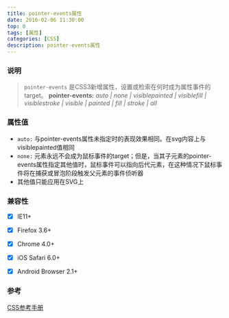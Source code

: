 ```yaml
---
title: pointer-events属性
date: 2016-02-06 11:30:00
top: 0
tags: [属性]
categories: [CSS]
description: pointer-events属性
---
```


### 说明
> `pointer-events` 是CSS3新增属性，设置或检索在何时成为属性事件的target。
**pointer-events:** _auto | none | visiblepainted | visiblefill | visiblestroke | visible | painted | fill | stroke | all_

<!-- more -->


### 属性值
- `auto:` 与pointer-events属性未指定时的表现效果相同。在svg内容上与visiblepainted值相同
- `none:` 元素永远不会成为鼠标事件的target；但是，当其子元素的pointer-events属性指定其他值时，鼠标事件可以指向后代元素，在这种情况下鼠标事件将在捕获或冒泡阶段触发父元素的事件侦听器
- 其他值只能应用在SVG上


### 兼容性
-[x] IE11+
-[x] Firefox 3.6+
-[x] Chrome 4.0+
-[x] iOS Safari 6.0+
-[x] Android Browser 2.1+


### 参考
[CSS参考手册](http://www.css88.com/book/css/properties/user-interface/pointer-events.htm)